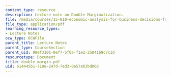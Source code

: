 ```yaml
---
content_type: resource
description: Lecture note on Double Marginalization.
file: /media/courses/15-010-economic-analysis-for-business-decisions-fall-2004/614445b1710e247d7ed30a57ab3bd068_double_margin.pdf
file_type: application/pdf
learning_resource_types:
- Lecture Notes
ocw_type: OCWFile
parent_title: Lecture Notes
parent_type: CourseSection
parent_uid: 98ef3101-0ef7-5f0a-f1e2-25041b9c7c1d
resourcetype: Document
title: double_margin.pdf
uid: 614445b1-710e-247d-7ed3-0a57ab3bd068
---
```

